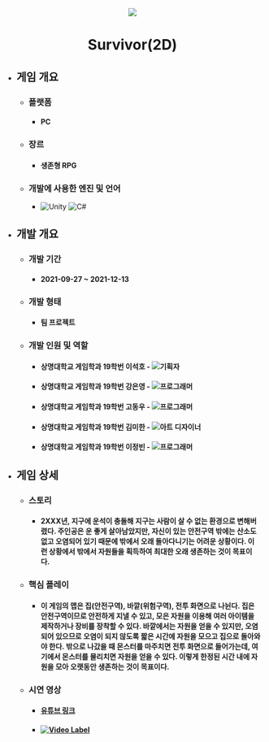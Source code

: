 <p align="center"><img src="https://user-images.githubusercontent.com/69952837/178148251-5b2ff101-be87-45a2-857e-1a4fca653a69.png"></p>

<div align="center">
  <H1>Survivor(2D)</H1>
</div>

+ ## **게임 개요**
  + ### 플랫폼
    + #### PC
  + ### 장르
    + #### 생존형 RPG
  + ### 개발에 사용한 엔진 및 언어 
    + <img alt="Unity" src ="https://img.shields.io/badge/Unity-FFFFFF.svg?&style=for-the-badge&logo=Unity&logoColor=black"/> <img alt="C#" src ="https://img.shields.io/badge/C Sharp-239120.svg?&style=for-the-badge&logo=CSharp&logoColor=white"/>
+ ## **개발 개요**
  + ### 개발 기간
    + #### 2021-09-27 ~ 2021-12-13
  + ### 개발 형태
    + #### 팀 프로젝트
  + ### 개발 인원 및 역할
    + #### 상명대학교 게임학과 19학번 이석호 - <img alt="기획자" src ="https://img.shields.io/badge/기획자-2B579A.svg?&style=for-the-badge&logo=MicrosoftWord&logoColor=white"/>
    + #### 상명대학교 게임학과 19학번 강은영 - <img alt="프로그래머" src ="https://img.shields.io/badge/프로그래머(위험 구역)-5C2D91.svg?&style=for-the-badge&logo=VisualStudio&logoColor=white"/>
    + #### 상명대학교 게임학과 19학번 고동우 - <img alt="프로그래머" src ="https://img.shields.io/badge/프로그래머(전투)-5C2D91.svg?&style=for-the-badge&logo=VisualStudio&logoColor=white"/>
    + #### 상명대학교 게임학과 19학번 김미한 - <img alt="아트 디자이너" src ="https://img.shields.io/badge/아트 디자이너-31A8FF.svg?&style=for-the-badge&logo=AdobePhotoshop&logoColor=black"/>
    + #### 상명대학교 게임학과 19학번 이정빈 - <img alt="프로그래머" src ="https://img.shields.io/badge/프로그래머(안전 구역)-5C2D91.svg?&style=for-the-badge&logo=VisualStudio&logoColor=white"/>
+ ## **게임 상세**
  + ### 스토리
    + #### 2XXX년, 지구에 운석이 충돌해 지구는 사람이 살 수 없는 환경으로 변해버렸다. 주인공은 운 좋게 살아남았지만, 자신이 있는 안전구역 밖에는 산소도 없고 오염되어 있기 때문에 밖에서 오래 돌아다니기는 어려운 상황이다. 이런 상황에서 밖에서 자원들을 획득하여 최대한 오래 생존하는 것이 목표이다.
  + ### 핵심 플레이
    + #### 이 게임의 맵은 집(안전구역), 바깥(위험구역), 전투 화면으로 나뉜다. 집은 안전구역이므로 안전하게 지낼 수 있고, 모은 자원을 이용해 여러 아이템을 제작하거나 장비를 장착할 수 있다. 바깥에서는 자원을 얻을 수 있지만, 오염되어 있으므로 오염이 되지 않도록 짧은 시간에 자원을 모으고 집으로 돌아와야 한다. 밖으로 나갔을 때 몬스터를 마주치면 전투 화면으로 들어가는데, 여기에서 몬스터를 물리치면 자원을 얻을 수 있다. 이렇게 한정된 시간 내에 자원을 모아 오랫동안 생존하는 것이 목표이다.
  + ### 시연 영상
    + #### [유튜브 링크](https://youtu.be/uJfupw9e5Mk)
    + #### [![Video Label](https://user-images.githubusercontent.com/69952837/178148290-72a8caf0-c2df-495d-b46c-c8a8a61cd0d2.PNG)](https://youtu.be/uJfupw9e5Mk)
